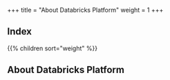 +++
title = "About Databricks Platform"
weight = 1
+++

## Index

{{% children sort="weight" %}}


## About Databricks Platform

